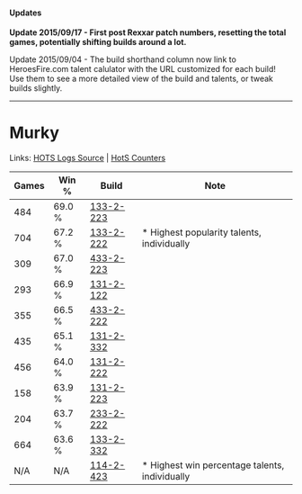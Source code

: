 #### Updates
**Update 2015/09/17 - First post Rexxar patch numbers, resetting the total games, potentially shifting builds around a lot.**

Update 2015/09/04 - The build shorthand column now link to HeroesFire.com talent calulator with the URL customized for each build!  
Use them to see a more detailed view of the build and talents, or tweak builds slightly.

***

# Murky

Links: [HOTS Logs Source](https://www.hotslogs.com/Sitewide/HeroDetails?Hero=Murky) | [HotS Counters](http://hotscounters.com/#/hero/Murky)

Games  | Win %  | Build     | Note
-----  | -----  | -----     | ----
484    | 69.0 % | [133-2-223](http://www.heroesfire.com/hots/talent-calculator/murky#hEf_) | 
704    | 67.2 % | [133-2-222](http://www.heroesfire.com/hots/talent-calculator/murky#hEf-) | * Highest popularity talents, individually
309    | 67.0 % | [433-2-223](http://www.heroesfire.com/hots/talent-calculator/murky#sh4_) | 
293    | 66.9 % | [131-2-122](http://www.heroesfire.com/hots/talent-calculator/murky#h9lw) | 
355    | 66.5 % | [433-2-222](http://www.heroesfire.com/hots/talent-calculator/murky#sh4-) | 
435    | 65.1 % | [131-2-332](http://www.heroesfire.com/hots/talent-calculator/murky#h9pC) | 
456    | 64.0 % | [131-2-222](http://www.heroesfire.com/hots/talent-calculator/murky#h9nU) | 
158    | 63.9 % | [131-2-223](http://www.heroesfire.com/hots/talent-calculator/murky#h9nV) | 
204    | 63.7 % | [233-2-222](http://www.heroesfire.com/hots/talent-calculator/murky#l2o-) | 
664    | 63.6 % | [133-2-332](http://www.heroesfire.com/hots/talent-calculator/murky#hEhi) | 
N/A    | N/A    | [114-2-423](http://www.heroesfire.com/hots/talent-calculator/murky#gWKN) | * Highest win percentage talents, individually
